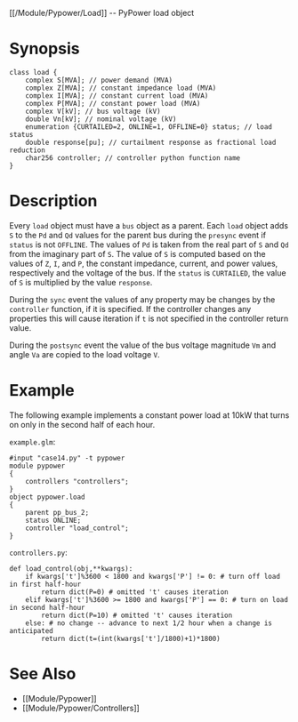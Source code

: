 [[/Module/Pypower/Load]] -- PyPower load object

# Synopsis

~~~
class load {
    complex S[MVA]; // power demand (MVA)
    complex Z[MVA]; // constant impedance load (MVA)
    complex I[MVA]; // constant current load (MVA)
    complex P[MVA]; // constant power load (MVA)
    complex V[kV]; // bus voltage (kV)
    double Vn[kV]; // nominal voltage (kV)
    enumeration {CURTAILED=2, ONLINE=1, OFFLINE=0} status; // load status
    double response[pu]; // curtailment response as fractional load reduction
    char256 controller; // controller python function name
}
~~~

# Description

Every `load` object must have a `bus` object as a parent. Each `load` object
adds `S` to the `Pd` and `Qd` values for the parent bus during the `presync`
event if `status` is not `OFFLINE`. The values of `Pd` is taken from the real
part of `S` and `Qd` from the imaginary part of `S`. The value of `S` is
computed based on the values of `Z`, `I`, and `P`, the constant impedance,
current, and power values, respectively and the voltage of the bus. If the
`status` is `CURTAILED`, the value of `S` is multiplied by the value
`response`.

During the `sync` event the values of any property may be changes by the
`controller` function, if it is specified. If the controller changes any
properties this will cause iteration if `t` is not specified in the controller
return value.

During the `postsync` event the value of the bus voltage magnitude `Vm` and
angle `Va` are copied to the load voltage `V`.

# Example

The following example implements a constant power load at 10kW that turns on
only in the second half of each hour.

`example.glm`:
~~~
#input "case14.py" -t pypower
module pypower
{
    controllers "controllers";
}
object pypower.load
{
    parent pp_bus_2;
    status ONLINE;
    controller "load_control";
}
~~~

`controllers.py`:
~~~
def load_control(obj,**kwargs):
    if kwargs['t']%3600 < 1800 and kwargs['P'] != 0: # turn off load in first half-hour
        return dict(P=0) # omitted 't' causes iteration
    elif kwargs['t']%3600 >= 1800 and kwargs['P'] == 0: # turn on load in second half-hour
        return dict(P=10) # omitted 't' causes iteration
    else: # no change -- advance to next 1/2 hour when a change is anticipated
        return dict(t=(int(kwargs['t']/1800)+1)*1800)
~~~

# See Also

* [[Module/Pypower]]
* [[Module/Pypower/Controllers]]
